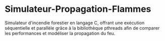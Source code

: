 # Simulateur-Propagation-Flammes
Simulateur d'incendie forestier en langage C, offrant une exécution séquentielle et parallèle grâce à la bibliothèque pthreads afin de comparer les performances et modéliser la propagation du feu.
